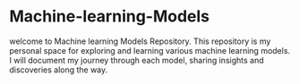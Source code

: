 # Machine-learning-Models
welcome to Machine learning Models Repository. This repository is my personal space for exploring and learning various machine learning models. I will document my journey through each model, sharing insights and discoveries along the way.

